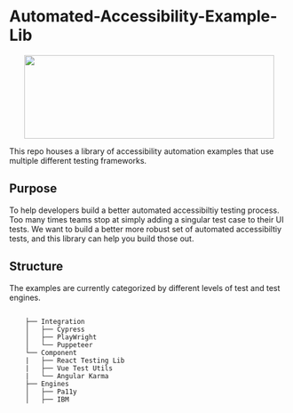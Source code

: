 # Automated-Accessibility-Example-Lib
<p align="center">
<img src="https://media.dev.to/cdn-cgi/image/width=1000,height=420,fit=cover,gravity=auto,format=auto/https%3A%2F%2Fdev-to-uploads.s3.amazonaws.com%2Fuploads%2Farticles%2Fz5ctg3kllcixgt6vt5kx.jpg" height="150px" width="450px" alt="" />
</p>

This repo houses a library of accessibility automation examples that use multiple different testing frameworks.

## Purpose

To help developers build a better automated accessibiltiy testing process. Too many times teams stop at simply adding a singular test 
case to their UI tests. We want to build a better more robust set of automated accessibiltiy tests, and this library can help you build those out. 

## Structure

The examples are currently categorized by different levels of test and test engines. 

```

    ├── Integration            
    │   ├── Cypress            
    │   ├── PlayWright         
    │   └── Puppeteer          
    └── Component
    |   ├── React Testing Lib      
    |   ├── Vue Test Utils         
    |   └── Angular Karma
    ├── Engines         
    │   ├── Pa11y           
    │   ├── IBM       
    
```
